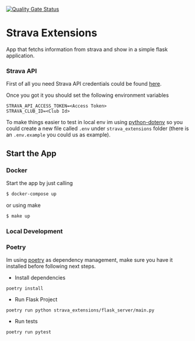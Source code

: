 [![Quality Gate Status](https://sonarcloud.io/api/project_badges/measure?project=darkaico_strava-extensions&metric=alert_status)](https://sonarcloud.io/summary/new_code?id=darkaico_strava-extensions)

# Strava Extensions

App that fetchs information from strava and show in a simple flask application.

### Strava API

First of all you need Strava API credentials could be found [here](https://developers.strava.com/).

Once you got it you should set the following environment variables

```shell
STRAVA_API_ACCESS_TOKEN=<Access Token>
STRAVA_CLUB_ID=<Club Id>
```

To make things easier to test in local env im using [python-dotenv](https://github.com/theskumar/python-dotenv) so you could create a new file called `.env` under `strava_extensions` folder (there is an `.env.example` you could us as example).
## Start the App

### Docker

Start the app by just calling

```bash
$ docker-compose up
```

or using make

```bash
$ make up
```

### Local Development
### Poetry

Im using [poetry](https://python-poetry.org/docs/) as dependency management, make sure you have it installed before following next steps.

- Install dependencies

```shell
poetry install
```

- Run Flask Project

```shell
poetry run python strava_extensions/flask_server/main.py
```

- Run tests

```shell
poetry run pytest
```
